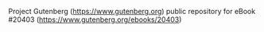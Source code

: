 Project Gutenberg (https://www.gutenberg.org) public repository for eBook #20403 (https://www.gutenberg.org/ebooks/20403)
